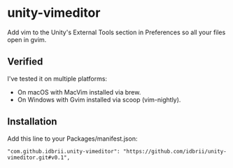 # unity-vimeditor
Add vim to the Unity's External Tools section in Preferences so all your files open in gvim.

## Verified

I've tested it on multiple platforms:

* On macOS with MacVim installed via brew.
* On Windows with Gvim installed via scoop (vim-nightly).


## Installation

Add this line to your Packages/manifest.json:

    "com.github.idbrii.unity-vimeditor": "https://github.com/idbrii/unity-vimeditor.git#v0.1",
